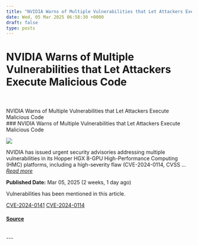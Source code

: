 ```yaml
---
title: "NVIDIA Warns of Multiple Vulnerabilities that Let Attackers Execute Malicious Code"
date: Wed, 05 Mar 2025 06:58:30 +0000
draft: false
type: posts
---
```

# NVIDIA Warns of Multiple Vulnerabilities that Let Attackers Execute Malicious Code

<br/>

<br/>
 NVIDIA Warns of Multiple Vulnerabilities that Let Attackers Execute Malicious Code 
<br/>
### NVIDIA Warns of Multiple Vulnerabilities that Let Attackers Execute Malicious Code

![](https://upload.cvefeed.io/news/33488/thumbnail.jpg)

NVIDIA has issued urgent security advisories addressing multiple vulnerabilities in its Hopper HGX 8-GPU High-Performance Computing (HMC) platforms, including a high-severity flaw (CVE-2024-0114, CVSS ... [_Read more_](https://cybersecuritynews.com/nvidia-multiple-vulnerabilities-code/)

**Published Date:** Mar 05, 2025 (2 weeks, 1 day ago)

Vulnerabilities has been mentioned in this article.

[CVE-2024-0141](https://cvefeed.io/vuln/detail/CVE-2024-0141) [CVE-2024-0114](https://cvefeed.io/vuln/detail/CVE-2024-0114)

#### [Source](https://cybersecuritynews.com/nvidia-multiple-vulnerabilities-code/)

<br/>
---
